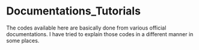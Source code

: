 # Documentations_Tutorials
The codes available here are basically done from various official documentations. I have tried to explain those codes in a different manner in some places.
